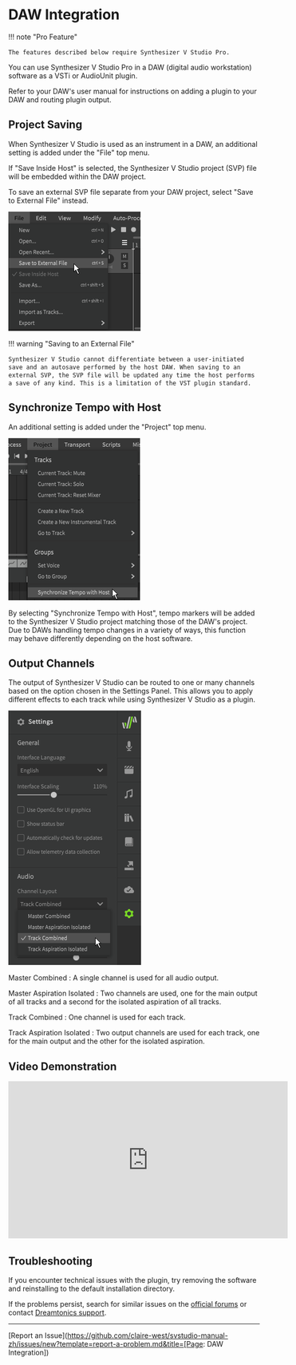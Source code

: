 # DAW Integration

!!! note "Pro Feature"

    The features described below require Synthesizer V Studio Pro.

You can use Synthesizer V Studio Pro in a DAW (digital audio workstation) software as a VSTi or AudioUnit plugin.

Refer to your DAW's user manual for instructions on adding a plugin to your DAW and routing plugin output.

## Project Saving

When Synthesizer V Studio is used as an instrument in a DAW, an additional setting is added under the "File" top menu.

If "Save Inside Host" is selected, the Synthesizer V Studio project (SVP) file will be embedded within the DAW project.

To save an external SVP file separate from your DAW project, select "Save to External File" instead.

![Save Inside Host option](../img/daw-integration/save-inside-host.png)

!!! warning "Saving to an External File"

    Synthesizer V Studio cannot differentiate between a user-initiated save and an autosave performed by the host DAW. When saving to an external SVP, the SVP file will be updated any time the host performs a save of any kind. This is a limitation of the VST plugin standard.

## Synchronize Tempo with Host

An additional setting is added under the "Project" top menu.

![Sync Tempo option](../img/daw-integration/sync-tempo.png)

By selecting "Synchronize Tempo with Host", tempo markers will be added to the Synthesizer V Studio project matching those of the DAW's project. Due to DAWs handling tempo changes in a variety of ways, this function may behave differently depending on the host software.

## Output Channels

The output of Synthesizer V Studio can be routed to one or many channels based on the option chosen in the Settings Panel. This allows you to apply different effects to each track while using Synthesizer V Studio as a plugin.

![Output Channels option](../img/daw-integration/output-channels.png)

Master Combined
: A single channel is used for all audio output.

Master Aspiration Isolated
: Two channels are used, one for the main output of all tracks and a second for the isolated aspiration of all tracks.

Track Combined
: One channel is used for each track.

Track Aspiration Isolated
: Two output channels are used for each track, one for the main output and the other for the isolated aspiration.

## Video Demonstration

<iframe width="560" height="315" src="https://www.youtube-nocookie.com/embed/jMm7piaJ0ss" title="YouTube video player" frameborder="0" allowfullscreen></iframe>

## Troubleshooting

If you encounter technical issues with the plugin, try removing the software and reinstalling to the default installation directory.

If the problems persist, search for similar issues on the [official forums](https://forum.synthesizerv.com/search) or contact [Dreamtonics support](../support.md).

---

[Report an Issue](https://github.com/claire-west/svstudio-manual-zh/issues/new?template=report-a-problem.md&title=[Page: DAW Integration])